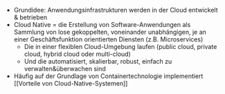 - Grundidee: Anwendungsinfrastrukturen werden in der Cloud entwickelt & betrieben
- Cloud Native = die Erstellung von Software-Anwendungen als Sammlung von lose gekoppelten, voneinander unabhängigen, je an einer Geschäftsfunktion orientierten Diensten (z.B. Microservices)
	- Die in einer flexiblen Cloud-Umgebung laufen (public cloud, private cloud, hybrid cloud oder multi-cloud)
	- Und die automatisiert, skalierbar, robust, einfach zu verwalten&überwachen sind
- Häufig auf der Grundlage von Containertechnologie implementiert
[[Vorteile von Cloud-Native-Systemen]]